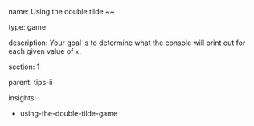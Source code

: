 name: Using the double tilde ~~

type: game

description: Your goal is to determine what the console will print out for each given value of `x`.

section: 1

parent: tips-ii

insights:
  - using-the-double-tilde-game
